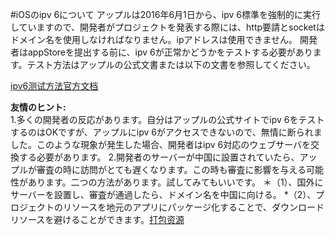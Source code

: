 #iOSのipv 6について
アップルは2016年6月1日から、ipv 6標準を強制的に実行していますので、開発者がプロジェクトを発表する際には、http要請とsocketはドメイン名を使用しなければなりません。ipアドレスは使用できません。
開発者はappStoreを提出する前に、ipv 6が正常かどうかをテストする必要があります。テスト方法はアップルの公式文書または以下の文書を参照してください。

  



[ipv6测试方法官方文档](https://developer.apple.com/library/mac/documentation/NetworkingInternetWeb/Conceptual/NetworkingOverview/UnderstandingandPreparingfortheIPv6Transition/UnderstandingandPreparingfortheIPv6Transition.html%3Ch1%3E//apple_ref/doc/uid/TP40010220-CH213-SW1)  



**友情のヒント:**  
1.多くの開発者の反応があります。自分はアップルの公式サイトでipv 6をテストするのはOKですが、アップルにipv 6がアクセスできないので、無情に断られました。このような現象が発生した場合、開発者はipv 6対応のウェブサーバを交換する必要があります。
2.開発者のサーバーが中国に設置されていたら、アップルが審査の時に訪問がとても遅くなります。この時も審査に影響を与える可能性があります。二つの方法があります。試してみてもいいです。
＊（1）、国外にサーバーを設置し、審査が通過したら、ドメイン名を中国に向ける。
*（2）、プロジェクトのリソースを地元のアプリにパッケージ化することで、ダウンロードリソースを避けることができます。[打包资源](https://ldc.layabox.com/doc/?nav=ch-as-5-2-0)



